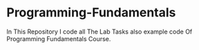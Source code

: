 # Programming-Fundamentals
In This Repository I code all The Lab Tasks also example code Of Programming Fundamentals Course.

